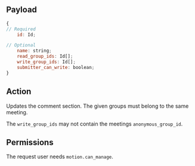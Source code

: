 ## Payload
```js
{
// Required
    id: Id;

// Optional
    name: string;
    read_group_ids: Id[];
    write_group_ids: Id[];
    submitter_can_write: boolean;
}
```


## Action
Updates the comment section. The given groups must belong to the same meeting.

The `write_group_ids` may not contain the meetings `anonymous_group_id`.

## Permissions
The request user needs `motion.can_manage`.
